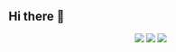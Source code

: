 ## Hi there 👋
<div align="center">
  <img src="http://github-profile-summary-cards.vercel.app/api/cards/profile-details?username=static-fuji&theme=react"  />
  <img src="http://github-profile-summary-cards.vercel.app/api/cards/most-commit-language?username=static-fuji&theme=react"  />
  <img src="https://github-readme-stats.vercel.app/apiusername=static-fuji&show_icons=true&theme=vue"  />
</div>
